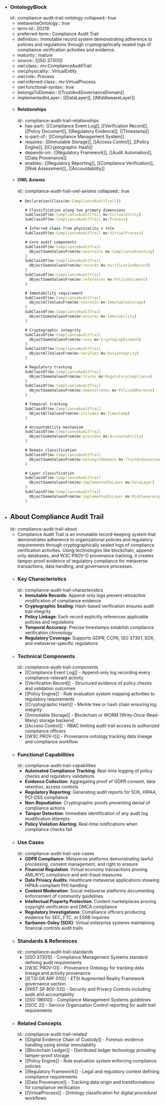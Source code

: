 - ### OntologyBlock
  id:: compliance-audit-trail-ontology
  collapsed:: true
	- metaverseOntology:: true
	- term-id:: 20219
	- preferred-term:: Compliance Audit Trail
	- definition:: Immutable record system demonstrating adherence to policies and regulations through cryptographically sealed logs of compliance verification activities and evidence.
	- maturity:: mature
	- source:: [[ISO 37301]]
	- owl:class:: mv:ComplianceAuditTrail
	- owl:physicality:: VirtualEntity
	- owl:role:: Process
	- owl:inferred-class:: mv:VirtualProcess
	- owl:functional-syntax:: true
	- belongsToDomain:: [[TrustAndGovernanceDomain]]
	- implementedInLayer:: [[DataLayer]], [[MiddlewareLayer]]
	- #### Relationships
	  id:: compliance-audit-trail-relationships
		- has-part:: [[Compliance Event Log]], [[Verification Record]], [[Policy Document]], [[Regulatory Evidence]], [[Timestamp]]
		- is-part-of:: [[Compliance Management System]]
		- requires:: [[Immutable Storage]], [[Access Control]], [[Policy Engine]], [[Cryptographic Hash]]
		- depends-on:: [[Regulatory Framework]], [[Audit Automation]], [[Data Provenance]]
		- enables:: [[Regulatory Reporting]], [[Compliance Verification]], [[Risk Assessment]], [[Accountability]]
	- #### OWL Axioms
	  id:: compliance-audit-trail-owl-axioms
	  collapsed:: true
		- ```clojure
		  Declaration(Class(mv:ComplianceAuditTrail))

		  # Classification along two primary dimensions
		  SubClassOf(mv:ComplianceAuditTrail mv:VirtualEntity)
		  SubClassOf(mv:ComplianceAuditTrail mv:Process)

		  # Inferred class from physicality + role
		  SubClassOf(mv:ComplianceAuditTrail mv:VirtualProcess)

		  # Core audit components
		  SubClassOf(mv:ComplianceAuditTrail
		    ObjectSomeValuesFrom(mv:maintains mv:ComplianceEventLog)
		  )
		  SubClassOf(mv:ComplianceAuditTrail
		    ObjectSomeValuesFrom(mv:records mv:VerificationRecord)
		  )
		  SubClassOf(mv:ComplianceAuditTrail
		    ObjectSomeValuesFrom(mv:references mv:PolicyDocument)
		  )

		  # Immutability requirement
		  SubClassOf(mv:ComplianceAuditTrail
		    ObjectAllValuesFrom(mv:storesIn mv:ImmutableStorage)
		  )
		  SubClassOf(mv:ComplianceAuditTrail
		    ObjectSomeValuesFrom(mv:ensures mv:Immutability)
		  )

		  # Cryptographic integrity
		  SubClassOf(mv:ComplianceAuditTrail
		    ObjectSomeValuesFrom(mv:uses mv:CryptographicHash)
		  )
		  SubClassOf(mv:ComplianceAuditTrail
		    ObjectAllValuesFrom(mv:verifies mv:DataIntegrity)
		  )

		  # Regulatory tracking
		  SubClassOf(mv:ComplianceAuditTrail
		    ObjectSomeValuesFrom(mv:tracks mv:RegulatoryCompliance)
		  )
		  SubClassOf(mv:ComplianceAuditTrail
		    ObjectSomeValuesFrom(mv:demonstrates mv:PolicyAdherence)
		  )

		  # Temporal tracking
		  SubClassOf(mv:ComplianceAuditTrail
		    ObjectAllValuesFrom(mv:includes mv:Timestamp)
		  )

		  # Accountability mechanism
		  SubClassOf(mv:ComplianceAuditTrail
		    ObjectSomeValuesFrom(mv:provides mv:Accountability)
		  )

		  # Domain classification
		  SubClassOf(mv:ComplianceAuditTrail
		    ObjectSomeValuesFrom(mv:belongsToDomain mv:TrustAndGovernanceDomain)
		  )

		  # Layer classification
		  SubClassOf(mv:ComplianceAuditTrail
		    ObjectSomeValuesFrom(mv:implementedInLayer mv:DataLayer)
		  )
		  SubClassOf(mv:ComplianceAuditTrail
		    ObjectSomeValuesFrom(mv:implementedInLayer mv:MiddlewareLayer)
		  )
		  ```
- ## About Compliance Audit Trail
  id:: compliance-audit-trail-about
	- Compliance Audit Trail is an immutable record-keeping system that demonstrates adherence to organizational policies and regulatory requirements through cryptographically sealed logs of compliance verification activities. Using technologies like blockchain, append-only databases, and W3C PROV-O provenance tracking, it creates tamper-proof evidence of regulatory compliance for metaverse transactions, data handling, and governance processes.
	- ### Key Characteristics
	  id:: compliance-audit-trail-characteristics
		- **Immutable Records**: Append-only logs prevent retroactive modification of compliance evidence
		- **Cryptographic Sealing**: Hash-based verification ensures audit trail integrity
		- **Policy Linkage**: Each record explicitly references applicable policies and regulations
		- **Temporal Accuracy**: Precise timestamps establish compliance verification chronology
		- **Regulatory Coverage**: Supports GDPR, CCPA, ISO 37301, SOX, and metaverse-specific regulations
	- ### Technical Components
	  id:: compliance-audit-trail-components
		- [[Compliance Event Log]] - Append-only log recording every compliance-relevant activity
		- [[Verification Record]] - Structured evidence of policy checks and validation outcomes
		- [[Policy Engine]] - Rule evaluation system mapping activities to regulatory requirements
		- [[Cryptographic Hash]] - Merkle tree or hash chain ensuring log integrity
		- [[Immutable Storage]] - Blockchain or WORM (Write-Once-Read-Many) storage backend
		- [[Access Control]] - RBAC limiting audit trail access to authorized compliance officers
		- [[W3C PROV-O]] - Provenance ontology tracking data lineage and compliance workflow
	- ### Functional Capabilities
	  id:: compliance-audit-trail-capabilities
		- **Automated Compliance Tracking**: Real-time logging of policy checks and regulatory validations
		- **Evidence Collection**: Aggregating proof of GDPR consent, data retention, access controls
		- **Regulatory Reporting**: Generating audit reports for SOX, HIPAA, PCI-DSS compliance
		- **Non-Repudiation**: Cryptographic proofs preventing denial of compliance actions
		- **Tamper Detection**: Immediate identification of any audit log modification attempts
		- **Policy Violation Alerting**: Real-time notifications when compliance checks fail
	- ### Use Cases
	  id:: compliance-audit-trail-use-cases
		- **GDPR Compliance**: Metaverse platforms demonstrating lawful processing, consent management, and right to erasure
		- **Financial Regulation**: Virtual economy transactions proving AML/KYC compliance and anti-fraud measures
		- **Data Privacy Audits**: Healthcare metaverse applications showing HIPAA-compliant PHI handling
		- **Content Moderation**: Social metaverse platforms documenting enforcement of community guidelines
		- **Intellectual Property Protection**: Content marketplaces proving copyright verification and DMCA compliance
		- **Regulatory Investigations**: Compliance officers producing evidence for SEC, FTC, or ESRB inquiries
		- **Sarbanes-Oxley (SOX)**: Virtual enterprise systems maintaining financial controls audit trails
	- ### Standards & References
	  id:: compliance-audit-trail-standards
		- [[ISO 37301]] - Compliance Management Systems standard defining audit requirements
		- [[W3C PROV-O]] - Provenance Ontology for tracking data lineage and activity provenance
		- [[ETSI GR ARF 010]] - ETSI Augmented Reality Framework governance section
		- [[NIST SP 800-53]] - Security and Privacy Controls including audit and accountability
		- [[ISO 19600]] - Compliance Management Systems guidelines
		- [[SOC 2]] - Service Organization Control reporting for audit trail requirements
	- ### Related Concepts
	  id:: compliance-audit-trail-related
		- [[Digital Evidence Chain of Custody]] - Forensic evidence handling using similar immutability
		- [[Blockchain Ledger]] - Distributed ledger technology providing tamper-proof storage
		- [[Policy Engine]] - Rule evaluation system enforcing compliance policies
		- [[Regulatory Framework]] - Legal and regulatory context defining compliance requirements
		- [[Data Provenance]] - Tracking data origin and transformations for compliance verification
		- [[VirtualProcess]] - Ontology classification for digital procedural workflows

